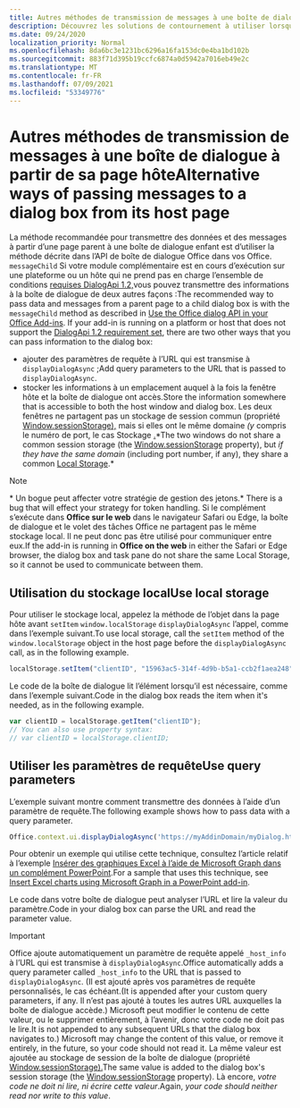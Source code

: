 ```yaml
---
title: Autres méthodes de transmission de messages à une boîte de dialogue à partir de sa page hôte
description: Découvrez les solutions de contournement à utiliser lorsque la méthode messageChild n’est pas prise en charge.
ms.date: 09/24/2020
localization_priority: Normal
ms.openlocfilehash: 8da6bc3e1231bc6296a16fa153dc0e4ba1bd102b
ms.sourcegitcommit: 883f71d395b19ccfc6874a0d5942a7016eb49e2c
ms.translationtype: MT
ms.contentlocale: fr-FR
ms.lasthandoff: 07/09/2021
ms.locfileid: "53349776"
---
```

# <a name="alternative-ways-of-passing-messages-to-a-dialog-box-from-its-host-page"></a><span data-ttu-id="21829-103">Autres méthodes de transmission de messages à une boîte de dialogue à partir de sa page hôte</span><span class="sxs-lookup"><span data-stu-id="21829-103">Alternative ways of passing messages to a dialog box from its host page</span></span>

<span data-ttu-id="21829-104">La méthode recommandée pour transmettre des données et des messages à partir d’une page parent à une boîte de dialogue enfant est d’utiliser la méthode décrite dans l’API de boîte de dialogue Office dans vos Office. `messageChild` [](dialog-api-in-office-add-ins.md#pass-information-to-the-dialog-box) Si votre module complémentaire est en cours d’exécution sur une plateforme ou un hôte qui ne prend pas en charge l’ensemble de conditions [requises DialogApi 1.2,](../reference/requirement-sets/dialog-api-requirement-sets.md)vous pouvez transmettre des informations à la boîte de dialogue de deux autres façons :</span><span class="sxs-lookup"><span data-stu-id="21829-104">The recommended way to pass data and messages from a parent page to a child dialog box is with the `messageChild` method as described in [Use the Office dialog API in your Office Add-ins](dialog-api-in-office-add-ins.md#pass-information-to-the-dialog-box). If your add-in is running on a platform or host that does not support the [DialogApi 1.2 requirement set](../reference/requirement-sets/dialog-api-requirement-sets.md), there are two other ways that you can pass information to the dialog box:</span></span>

- <span data-ttu-id="21829-105">ajouter des paramètres de requête à l’URL qui est transmise à `displayDialogAsync` ;</span><span class="sxs-lookup"><span data-stu-id="21829-105">Add query parameters to the URL that is passed to `displayDialogAsync`.</span></span>
- <span data-ttu-id="21829-106">stocker les informations à un emplacement auquel à la fois la fenêtre hôte et la boîte de dialogue ont accès.</span><span class="sxs-lookup"><span data-stu-id="21829-106">Store the information somewhere that is accessible to both the host window and dialog box.</span></span> <span data-ttu-id="21829-107">Les deux fenêtres ne partagent pas un stockage de session commun (propriété [Window.sessionStorage),](https://developer.mozilla.org/docs/Web/API/Window/sessionStorage) mais si elles ont le même domaine *(y* compris le numéro de port, le cas Stockage [.](https://www.w3schools.com/html/html5_webstorage.asp)\*</span><span class="sxs-lookup"><span data-stu-id="21829-107">The two windows do not share a common session storage (the [Window.sessionStorage](https://developer.mozilla.org/docs/Web/API/Window/sessionStorage) property), but *if they have the same domain* (including port number, if any), they share a common [Local Storage](https://www.w3schools.com/html/html5_webstorage.asp).\*</span></span>


> [!NOTE]
> <span data-ttu-id="21829-108">\* Un bogue peut affecter votre stratégie de gestion des jetons.</span><span class="sxs-lookup"><span data-stu-id="21829-108">\* There is a bug that will effect your strategy for token handling.</span></span> <span data-ttu-id="21829-109">Si le complément s’exécute dans **Office sur le web** dans le navigateur Safari ou Edge, la boîte de dialogue et le volet des tâches Office ne partagent pas le même stockage local. Il ne peut donc pas être utilisé pour communiquer entre eux.</span><span class="sxs-lookup"><span data-stu-id="21829-109">If the add-in is running in **Office on the web** in either the Safari or Edge browser, the dialog box and task pane do not share the same Local Storage, so it cannot be used to communicate between them.</span></span>

## <a name="use-local-storage"></a><span data-ttu-id="21829-110">Utilisation du stockage local</span><span class="sxs-lookup"><span data-stu-id="21829-110">Use local storage</span></span>

<span data-ttu-id="21829-111">Pour utiliser le stockage local, appelez la méthode de l’objet dans la page hôte avant `setItem` `window.localStorage` `displayDialogAsync` l’appel, comme dans l’exemple suivant.</span><span class="sxs-lookup"><span data-stu-id="21829-111">To use local storage, call the `setItem` method of the `window.localStorage` object in the host page before the `displayDialogAsync` call, as in the following example.</span></span>

```js
localStorage.setItem("clientID", "15963ac5-314f-4d9b-b5a1-ccb2f1aea248");
```

<span data-ttu-id="21829-112">Le code de la boîte de dialogue lit l’élément lorsqu’il est nécessaire, comme dans l’exemple suivant.</span><span class="sxs-lookup"><span data-stu-id="21829-112">Code in the dialog box reads the item when it's needed, as in the following example.</span></span>

```js
var clientID = localStorage.getItem("clientID");
// You can also use property syntax:
// var clientID = localStorage.clientID;
```

## <a name="use-query-parameters"></a><span data-ttu-id="21829-113">Utiliser les paramètres de requête</span><span class="sxs-lookup"><span data-stu-id="21829-113">Use query parameters</span></span>

<span data-ttu-id="21829-114">L’exemple suivant montre comment transmettre des données à l’aide d’un paramètre de requête.</span><span class="sxs-lookup"><span data-stu-id="21829-114">The following example shows how to pass data with a query parameter.</span></span>

```js
Office.context.ui.displayDialogAsync('https://myAddinDomain/myDialog.html?clientID=15963ac5-314f-4d9b-b5a1-ccb2f1aea248');
```

<span data-ttu-id="21829-115">Pour obtenir un exemple qui utilise cette technique, consultez l’article relatif à l’exemple [Insérer des graphiques Excel à l’aide de Microsoft Graph dans un complément PowerPoint](https://github.com/OfficeDev/PowerPoint-Add-in-Microsoft-Graph-ASPNET-InsertChart).</span><span class="sxs-lookup"><span data-stu-id="21829-115">For a sample that uses this technique, see [Insert Excel charts using Microsoft Graph in a PowerPoint add-in](https://github.com/OfficeDev/PowerPoint-Add-in-Microsoft-Graph-ASPNET-InsertChart).</span></span>

<span data-ttu-id="21829-116">Le code dans votre boîte de dialogue peut analyser l’URL et lire la valeur du paramètre.</span><span class="sxs-lookup"><span data-stu-id="21829-116">Code in your dialog box can parse the URL and read the parameter value.</span></span>

> [!IMPORTANT]
> <span data-ttu-id="21829-117">Office ajoute automatiquement un paramètre de requête appelé `_host_info` à l’URL qui est transmise à `displayDialogAsync`.</span><span class="sxs-lookup"><span data-stu-id="21829-117">Office automatically adds a query parameter called `_host_info` to the URL that is passed to `displayDialogAsync`.</span></span> <span data-ttu-id="21829-118">(Il est ajouté après vos paramètres de requête personnalisés, le cas échéant.</span><span class="sxs-lookup"><span data-stu-id="21829-118">(It is appended after your custom query parameters, if any.</span></span> <span data-ttu-id="21829-119">Il n’est pas ajouté à toutes les autres URL auxquelles la boîte de dialogue accède.) Microsoft peut modifier le contenu de cette valeur, ou le supprimer entièrement, à l’avenir, donc votre code ne doit pas le lire.</span><span class="sxs-lookup"><span data-stu-id="21829-119">It is not appended to any subsequent URLs that the dialog box navigates to.) Microsoft may change the content of this value, or remove it entirely, in the future, so your code should not read it.</span></span> <span data-ttu-id="21829-120">La même valeur est ajoutée au stockage de session de la boîte de dialogue (propriété [Window.sessionStorage).](https://developer.mozilla.org/docs/Web/API/Window/sessionStorage)</span><span class="sxs-lookup"><span data-stu-id="21829-120">The same value is added to the dialog box's session storage (the [Window.sessionStorage](https://developer.mozilla.org/docs/Web/API/Window/sessionStorage) property).</span></span> <span data-ttu-id="21829-121">Là encore, *votre code ne doit ni lire, ni écrire cette valeur*.</span><span class="sxs-lookup"><span data-stu-id="21829-121">Again, *your code should neither read nor write to this value*.</span></span>
